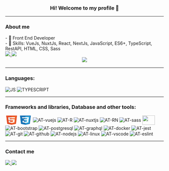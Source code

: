 <div align="center">

### Hi! Welcome to my profile 🤙 
</div>
<hr/>


### About me
<div>
- 🌱  Front End Developer<br/>
- 📖 Skills: VueJs, NuxtJs, React, NextJs, JavaScript, ES6+, TypeScript, RestAPI, HTML, CSS, Sass 

 <div style="display:flex" align="center">
 <br/>
  <a href="https://github.com/antniocr010">
  <img height="149em" src="https://github-readme-stats.vercel.app/api?username=antoniocr010&show_icons=true&theme=tokyonight&include_all_commits=true&count_private=true"/>
  <img height="149em" src="https://github-readme-stats.vercel.app/api/top-langs/?username=antoniocr010&layout=compact&langs_count=7&theme=tokyonight"/>
</div>

<div display='flex' align="center">
<a href="https://github.com/antonkomarev/github-profile-views-counter">
<img src="https://komarev.com/ghpvc/?username=antoniocr010&style=for-the-badge"></a>
 </div>
 <hr/>

 ### Languages:
  <img align="center" alt="JS"
    src="https://img.shields.io/badge/JavaScript-F7DF1E?style=for-the-badge&logo=javascript&logoColor=black">
  <img align="center" alt="TYPESCRIPT"
    src="https://img.shields.io/badge/TypeScript-007ACC?style=for-the-badge&logo=typescript&logoColor=white" />
  <hr/>
 
  ### Frameworks and libraries, Database and other tools:
 <img align="center" alt="AT-HTML" height="30" width="40" src="https://raw.githubusercontent.com/devicons/devicon/master/icons/html5/html5-original.svg">
  <img align="center" alt="AT-CSS" height="30" width="40" src="https://raw.githubusercontent.com/devicons/devicon/master/icons/css3/css3-original.svg"/>
  <img align="center" alt="AT-vuejs" height="30" width="40"src="https://cdn.jsdelivr.net/gh/devicons/devicon/icons/vuejs/vuejs-original.svg" />
  <img align="center" alt="AT-R" height="30" width"40" src="https://cdn.jsdelivr.net/gh/devicons/devicon/icons/react/react-original.svg" />
  <img align="center" alt="AT-nuxtjs" height="30" width="40" src="https://cdn.jsdelivr.net/gh/devicons/devicon/icons/nuxtjs/nuxtjs-original.svg" />
  <img align="center" alt="AT-RN" height="30" width="40" src="https://cdn.jsdelivr.net/gh/devicons/devicon/icons/nextjs/nextjs-original.svg" />
  <img align="center" alt="AT-sass" height="30" width="40" src="https://cdn.jsdelivr.net/gh/devicons/devicon/icons/sass/sass-original.svg" />
  <img align="center" alt"AT-twcss" height="30" width="40" src="https://cdn.jsdelivr.net/gh/devicons/devicon/icons/tailwindcss/tailwindcss-plain.svg" /> 
  <img align="center" alt="AT-bootstrap" height="30" width="40"src="https://cdn.jsdelivr.net/gh/devicons/devicon/icons/bootstrap/bootstrap-original.svg" />
  <img align="center" alt="AT-postgresql" haigth="30" width="40"src="https://cdn.jsdelivr.net/gh/devicons/devicon/icons/postgresql/postgresql-plain-wordmark.svg" /> 
  <img align="center" alt="AT-graphql" haigth="30" width="40" src="https://cdn.jsdelivr.net/gh/devicons/devicon/icons/graphql/graphql-plain-wordmark.svg" />
  <img align="center" alt="AT-docker" height="45" width="43" src="https://cdn.jsdelivr.net/gh/devicons/devicon/icons/docker/docker-original.svg" />
  <img align="center" alt="AT-jest" height="30" width="35" src="https://cdn.jsdelivr.net/gh/devicons/devicon/icons/jest/jest-plain.svg" />     
  <img align="center" alt="AT-git" height="30" width="40"src="https://cdn.jsdelivr.net/gh/devicons/devicon/icons/git/git-original.svg" />
   <img align="center" alt="AT-github" height="30" width="40" src="https://cdn.jsdelivr.net/gh/devicons/devicon/icons/github/github-original-wordmark.svg" />
  <img align="center" alt="AT-nodejs" height="30" width="40"src="https://cdn.jsdelivr.net/gh/devicons/devicon/icons/nodejs/nodejs-original.svg" />
  <img align="center" alt="AT-linux" height="30" width="40" src="https://cdn.jsdelivr.net/gh/devicons/devicon/icons/linux/linux-original.svg" />
  <img align="center" alt="AT-vscode" height="30" width="40" src="https://cdn.jsdelivr.net/gh/devicons/devicon/icons/vscode/vscode-original.svg" />
  <img align="center" alt="AT-eslint" height="30" width="40" src="https://cdn.jsdelivr.net/gh/devicons/devicon/icons/eslint/eslint-original.svg" />
          
  </div>
  <hr/>
  
 ### Contact me
 <a href="https://www.linkedin.com/in/antonio-massaia/">
 <img src="https://img.shields.io/badge/LinkedIn-0077B5?style=for-the-badge&logo=linkedin&logoColor=white"/>
 </a>
 <a href = "mailto:antoniobr.dev010@gmail.com"><img src="https://img.shields.io/badge/-Gmail-%23333?style=for-the-badge&logo=gmail&logoColor=red" target="_blank"></a>
 
